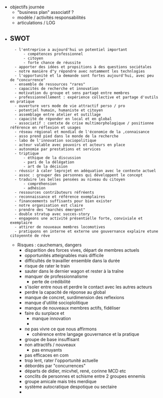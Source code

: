 # 

- objectifs journée
	- "business plan" associatif ?
	- modèle / activités responsabilités
	- articulations / LOG
- SWOT
	- 
		- l'entreprise a aujourd'hui un potentiel important
			- compétences professionnel
			- citoyen
			- forte chance de réussite
		- apporter des idées et propsitions à des questions sociétales
		- notre manière d"y répondre avec notamment les technlogies
		- l'opportunité et la demande sont fortes aujourd'hui, avec peu de "concurrence"
		- ensemble de ressources "rares"
		- capacités de recherche et innovation
		- motivation du groupe et sens partagé entre membres
		- professionnellement : expérience collective et partage d'outils en pratique
		- ouverture vers mode de vie attractif perso / pro
		- potentiel humain, humaniste et citoyen
		- assemblage entre atelier et outillage
		- capacité de réponder en local et en global
		- associatif : contxte de crise multimorphologique / positionne référence en réflexion et usages
		- réseau régional et mondial de l'économie de la ,connaisance
		- asso prend pied dans le monde de la recherche
		- labo de l'innovation sociopolitique
		- acteur valable avec pouvoirs et acteurs en place
		- autonomie par prestations et services
		- triptique
			- éthique de la discussion
			- pari de la délégation
			- art de la décision
		- réussir à caler leprojet en adéquation avec le contexte actuel
		- assoc : grouper des personnes qui développent le concept
		- traduire les belles pensées au niveau du citoyen
			- compréhension
			- adhésion
		- ressources contributeurs réfréents
		- reconnaissance et référence exemplaires
		- financeements suffisants pour bien exister
		- notre organisation est claire
		- prendre des "marchés émergent"
		- double stratup avec succes-story
		- engageons une activité présentielle forte, conviviale et exemplaire
		- attirer de nouveaux membres locomotives
		- pratiquons en interne et externe une gouvernance explaire etune citoyennté de rêve
	- Risques : cauchemars, dangers
		- disparition des forces vives, départ de membres actuels
		- opportunités atteignables mais difficile
		- difficultés de travailler ensemble dans la durée
		- risque de rater le train
		- sauter dans le dernier wagon et rester à la traîne
		- manquer de professionnalisme
			- perte de crédibilité
		- s'isoler entre nous et perdre le contact avec les autres acteurs
		- perdre la capacité de réponse au global
		- manque de concret, surdimension des reflexions
		- manque d'utilité socioplolitique
		- manque de nouveaux membres actifs, fidéliser
		- faire du surplace et
			- manque innovation
			- 
		- ne pas vivre ce que nous affirmons
			- cohérence entre  langage gouvernance et la pratique
		- groupe de base insuffisant
		- non attractifs / nouveaux
			- pas ennuyants
		- pas efficaces en com
		- trop lent, rater l'opportunité actuelle
		- débordés par "concurrences"
		- départs de didier, micvhel, rené, corinne MCD etc
		- conclits de personnes et schisme entre 2 groupes ennemis
		- groupe amicale mais très merdique
		- système autocratique despotique ou sectaire
		- 

